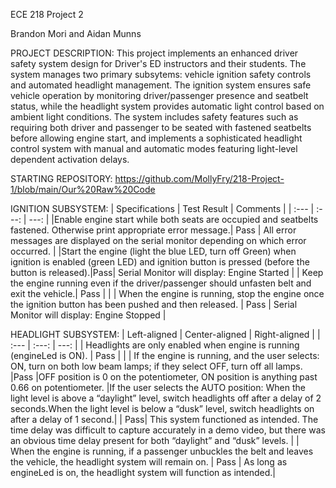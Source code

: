 ECE 218 Project 2

Brandon Mori and Aidan Munns

PROJECT DESCRIPTION:
This project implements an enhanced driver safety system design for Driver's ED instructors and their students. The system manages two primary subsytems: vehicle ignition safety controls and automated headlight management. The ignition system ensures safe vehicle operation by monitoring driver/passenger presence and seatbelt status, while the headlight system provides automatic light control based on ambient light conditions. The system includes safety features such as requiring both driver and passenger to be seated with fastened seatbelts before allowing engine start, and implements a sophisticated headlight control system with manual and automatic modes featuring light-level dependent activation delays.

STARTING REPOSITORY:
https://github.com/MollyFry/218-Project-1/blob/main/Our%20Raw%20Code

IGNITION SUBSYSTEM:
| Specifications | Test Result | Comments |
| :---         |     :---:      |          ---: |
|Enable engine start while both seats are occupied and seatbelts fastened. Otherwise print appropriate error message.| Pass | All error messages are displayed on the serial monitor depending on which error occurred. |
|Start the engine (light the blue LED, turn off Green) when ignition is enabled (green LED) and ignition button is pressed  (before the button is released).|Pass| Serial Monitor will display: Engine Started  |
| Keep the engine running even if the driver/passenger should unfasten belt and exit the vehicle.|  Pass | |
| When the engine is running, stop the engine once the ignition button has been pushed and then released. | Pass | Serial Monitor will display: Engine Stopped |

HEADLIGHT SUBSYSTEM:
| Left-aligned | Center-aligned | Right-aligned |
| :---         |     :---:      |          ---: |
| Headlights are only enabled when engine is running (engineLed is ON). | Pass |  |
| If the engine is running, and the user selects: ON, turn on both low beam lamps; if they select OFF, turn off all lamps. |Pass |OFF position is 0 on the potentiometer, ON position is anything past 0.66 on potentiometer. 
|If the user selects the AUTO position: When the light level is above a “daylight” level, switch headlights off after a delay of 2 seconds.When the light level is below a “dusk” level, switch headlights on after a delay of 1 second.|
| Pass| This system functioned as intended. The time delay was difficult to capture accurately in a demo video, but there was an obvious time delay present for both “daylight” and “dusk” levels. |
| When the engine is running, if a passenger unbuckles the belt and leaves the vehicle, the headlight system will remain on.  | Pass   | As long as engineLed is on, the headlight system will function as intended.|
